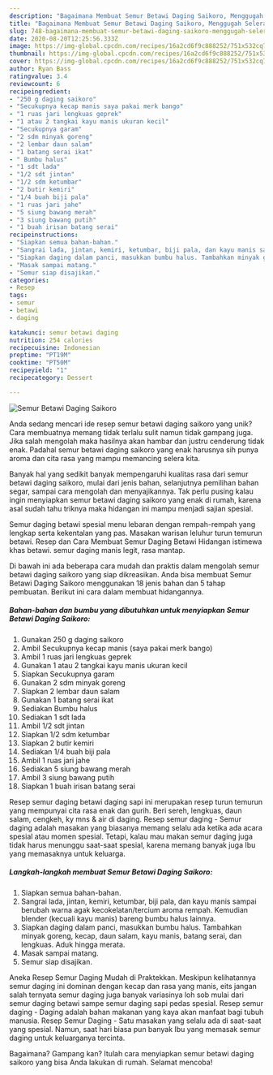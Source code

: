 ```yaml
---
description: "Bagaimana Membuat Semur Betawi Daging Saikoro, Menggugah Selera"
title: "Bagaimana Membuat Semur Betawi Daging Saikoro, Menggugah Selera"
slug: 748-bagaimana-membuat-semur-betawi-daging-saikoro-menggugah-selera
date: 2020-08-20T12:25:56.333Z
image: https://img-global.cpcdn.com/recipes/16a2cd6f9c888252/751x532cq70/semur-betawi-daging-saikoro-foto-resep-utama.jpg
thumbnail: https://img-global.cpcdn.com/recipes/16a2cd6f9c888252/751x532cq70/semur-betawi-daging-saikoro-foto-resep-utama.jpg
cover: https://img-global.cpcdn.com/recipes/16a2cd6f9c888252/751x532cq70/semur-betawi-daging-saikoro-foto-resep-utama.jpg
author: Ryan Bass
ratingvalue: 3.4
reviewcount: 6
recipeingredient:
- "250 g daging saikoro"
- "Secukupnya kecap manis saya pakai merk bango"
- "1 ruas jari lengkuas geprek"
- "1 atau 2 tangkai kayu manis ukuran kecil"
- "Secukupnya garam"
- "2 sdm minyak goreng"
- "2 lembar daun salam"
- "1 batang serai ikat"
- " Bumbu halus"
- "1 sdt lada"
- "1/2 sdt jintan"
- "1/2 sdm ketumbar"
- "2 butir kemiri"
- "1/4 buah biji pala"
- "1 ruas jari jahe"
- "5 siung bawang merah"
- "3 siung bawang putih"
- "1 buah irisan batang serai"
recipeinstructions:
- "Siapkan semua bahan-bahan."
- "Sangrai lada, jintan, kemiri, ketumbar, biji pala, dan kayu manis sampai berubah warna agak kecokelatan/tercium aroma rempah. Kemudian blender (kecuali kayu manis) bareng bumbu halus lainnya."
- "Siapkan daging dalam panci, masukkan bumbu halus. Tambahkan minyak goreng, kecap, daun salam, kayu manis, batang serai, dan lengkuas. Aduk hingga merata."
- "Masak sampai matang."
- "Semur siap disajikan."
categories:
- Resep
tags:
- semur
- betawi
- daging

katakunci: semur betawi daging 
nutrition: 254 calories
recipecuisine: Indonesian
preptime: "PT19M"
cooktime: "PT50M"
recipeyield: "1"
recipecategory: Dessert

---
```



![Semur Betawi Daging Saikoro](https://img-global.cpcdn.com/recipes/16a2cd6f9c888252/751x532cq70/semur-betawi-daging-saikoro-foto-resep-utama.jpg)

Anda sedang mencari ide resep semur betawi daging saikoro yang unik? Cara membuatnya memang tidak terlalu sulit namun tidak gampang juga. Jika salah mengolah maka hasilnya akan hambar dan justru cenderung tidak enak. Padahal semur betawi daging saikoro yang enak harusnya sih punya aroma dan cita rasa yang mampu memancing selera kita.

Banyak hal yang sedikit banyak mempengaruhi kualitas rasa dari semur betawi daging saikoro, mulai dari jenis bahan, selanjutnya pemilihan bahan segar, sampai cara mengolah dan menyajikannya. Tak perlu pusing kalau ingin menyiapkan semur betawi daging saikoro yang enak di rumah, karena asal sudah tahu triknya maka hidangan ini mampu menjadi sajian spesial.

Semur daging betawi spesial menu lebaran dengan rempah-rempah yang lengkap serta kekentalan yang pas. Masakan warisan leluhur turun temurun betawi. Resep dan Cara Membuat Semur Daging Betawi Hidangan istimewa khas betawi. semur daging manis legit, rasa mantap.


Di bawah ini ada beberapa cara mudah dan praktis dalam mengolah semur betawi daging saikoro yang siap dikreasikan. Anda bisa membuat Semur Betawi Daging Saikoro menggunakan 18 jenis bahan dan 5 tahap pembuatan. Berikut ini cara dalam membuat hidangannya.

<!--inarticleads1-->

##### Bahan-bahan dan bumbu yang dibutuhkan untuk menyiapkan Semur Betawi Daging Saikoro:

1. Gunakan 250 g daging saikoro
1. Ambil Secukupnya kecap manis (saya pakai merk bango)
1. Ambil 1 ruas jari lengkuas geprek
1. Gunakan 1 atau 2 tangkai kayu manis ukuran kecil
1. Siapkan Secukupnya garam
1. Gunakan 2 sdm minyak goreng
1. Siapkan 2 lembar daun salam
1. Gunakan 1 batang serai ikat
1. Sediakan  Bumbu halus
1. Sediakan 1 sdt lada
1. Ambil 1/2 sdt jintan
1. Siapkan 1/2 sdm ketumbar
1. Siapkan 2 butir kemiri
1. Sediakan 1/4 buah biji pala
1. Ambil 1 ruas jari jahe
1. Sediakan 5 siung bawang merah
1. Ambil 3 siung bawang putih
1. Siapkan 1 buah irisan batang serai


Resep semur daging betawi daging sapi ini merupakan resep turun temurun yang mempunyai cita rasa enak dan gurih. Beri sereh, lengkuas, daun salam, cengkeh, ky mns &amp; air di daging. Resep semur daging - Semur daging adalah masakan yang biasanya memang selalu ada ketika ada acara spesial atau momen spesial. Tetapi, kalau mau makan semur daging juga tidak harus menunggu saat-saat spesial, karena memang banyak juga Ibu yang memasaknya untuk keluarga. 

<!--inarticleads2-->

##### Langkah-langkah membuat Semur Betawi Daging Saikoro:

1. Siapkan semua bahan-bahan.
1. Sangrai lada, jintan, kemiri, ketumbar, biji pala, dan kayu manis sampai berubah warna agak kecokelatan/tercium aroma rempah. Kemudian blender (kecuali kayu manis) bareng bumbu halus lainnya.
1. Siapkan daging dalam panci, masukkan bumbu halus. Tambahkan minyak goreng, kecap, daun salam, kayu manis, batang serai, dan lengkuas. Aduk hingga merata.
1. Masak sampai matang.
1. Semur siap disajikan.


Aneka Resep Semur Daging Mudah di Praktekkan. Meskipun kelihatannya semur daging ini dominan dengan kecap dan rasa yang manis, eits jangan salah ternyata semur daging juga banyak variasinya loh sob mulai dari semur daging betawi sampe semur daging sapi pedas spesial. Resep semur daging - Daging adalah bahan makanan yang kaya akan manfaat bagi tubuh manusia. Resep Semur Daging - Satu masakan yang selalu ada di saat-saat yang spesial. Namun, saat hari biasa pun banyak Ibu yang memasak semur daging untuk keluarganya tercinta. 

Bagaimana? Gampang kan? Itulah cara menyiapkan semur betawi daging saikoro yang bisa Anda lakukan di rumah. Selamat mencoba!
